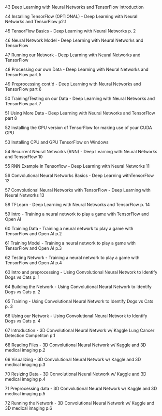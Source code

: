 43
Deep Learning with Neural Networks and TensorFlow Introduction


44
Installing TensorFlow (OPTIONAL) - Deep Learning with Neural Networks and TensorFlow p2.1


45
TensorFlow Basics - Deep Learning with Neural Networks p. 2


46
Neural Network Model - Deep Learning with Neural Networks and TensorFlow


47
Running our Network - Deep Learning with Neural Networks and TensorFlow


48
Processing our own Data - Deep Learning with Neural Networks and TensorFlow part 5


49
Preprocessing cont'd - Deep Learning with Neural Networks and TensorFlow part 6


50
Training/Testing on our Data - Deep Learning with Neural Networks and TensorFlow part 7

51
Using More Data - Deep Learning with Neural Networks and TensorFlow part 8

52
Installing the GPU version of TensorFlow for making use of your CUDA GPU

53
Installing CPU and GPU TensorFlow on Windows

54
Recurrent Neural Networks (RNN) - Deep Learning with Neural Networks and TensorFlow 10

55
RNN Example in Tensorflow - Deep Learning with Neural Networks 11

56
Convolutional Neural Networks Basics - Deep Learning withTensorFlow 12

57
Convolutional Neural Networks with TensorFlow - Deep Learning with Neural Networks 13

58
TFLearn - Deep Learning with Neural Networks and TensorFlow p. 14

59
Intro - Training a neural network to play a game with TensorFlow and Open AI

60
Training Data - Training a neural network to play a game with TensorFlow and Open AI p.2

61
Training Model - Training a neural network to play a game with TensorFlow and Open AI p.3

62
Testing Network - Training a neural network to play a game with TensorFlow and Open AI p.4

63
Intro and preprocessing - Using Convolutional Neural Network to Identify Dogs vs Cats p. 1

64
Building the Network - Using Convolutional Neural Network to Identify Dogs vs Cats p. 2

65
Training - Using Convolutional Neural Network to Identify Dogs vs Cats p. 3

66
Using our Network - Using Convolutional Neural Network to Identify Dogs vs Cats p. 4

67
Introduction - 3D Convolutional Neural Network w/ Kaggle Lung Cancer Detection Competiton p.1

68
Reading Files - 3D Convolutional Neural Network w/ Kaggle and 3D medical imaging p.2

69
Visualizing - 3D Convolutional Neural Network w/ Kaggle and 3D medical imaging p.3

70
Resizing Data - 3D Convolutional Neural Network w/ Kaggle and 3D medical imaging p.4

71
Preprocessing data - 3D Convolutional Neural Network w/ Kaggle and 3D medical imaging p.5

72
Running the Network - 3D Convolutional Neural Network w/ Kaggle and 3D medical imaging p.6
